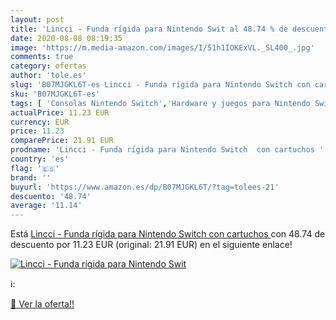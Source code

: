 ```yaml
---
layout: post
title: 'Lincci - Funda rígida para Nintendo Swit al 48.74 % de descuento'
date: 2020-08-08 08:19:35
image: 'https://m.media-amazon.com/images/I/51h1IOKExVL._SL400_.jpg'
comments: true
category: ofertas
author: 'tole.es'
slug: 'B07MJGKL6T-es Lincci - Funda rígida para Nintendo Switch con cartuchos'
sku: 'B07MJGKL6T-es'
tags: [ 'Consolas Nintendo Switch','Hardware y juegos para Nintendo Switch','Hogar y cocina','Muebles de TV y multimedia','Muebles de hogar','Sillas Gaming','Videojuegos','nintendo', ]
actualPrice: 11.23 EUR
currency: EUR
price: 11.23
comparePrice: 21.91 EUR
prodname: 'Lincci - Funda rígida para Nintendo Switch  con cartuchos '
country: 'es'
flag: '🇪🇸'
brand: ''
buyurl: 'https://www.amazon.es/dp/B07MJGKL6T/?tag=tolees-21'
descuento: '48.74'
average: '11.14'
---
```


Está [Lincci - Funda rígida para Nintendo Switch  con cartuchos ](https://www.amazon.es/dp/B07MJGKL6T/?tag=tolees-21) con 48.74 de descuento por 11.23 EUR (original: 21.91 EUR) en el siguiente enlace!

[![Lincci - Funda rígida para Nintendo Swit](https://m.media-amazon.com/images/I/51h1IOKExVL._SL400_.jpg)](https://www.amazon.es/dp/B07MJGKL6T/?tag=tolees-21)

ℹ️:


[🛒 Ver la oferta!!](https://www.amazon.es/dp/B07MJGKL6T/?tag=tolees-21)
